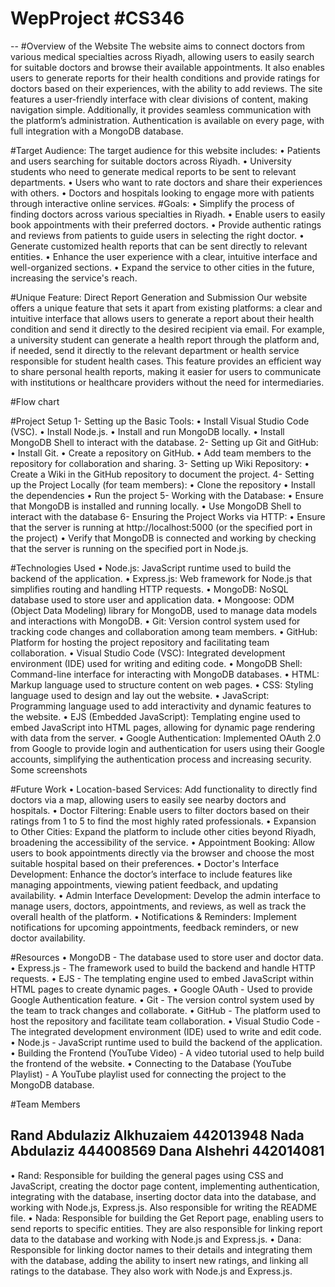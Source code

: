 # WepProject #CS346
--
#Overview of the Website
The website aims to connect doctors from various medical specialties across Riyadh, allowing users to easily search for suitable doctors and browse their available appointments. It also enables users to generate reports for their health conditions and provide ratings for doctors based on their experiences, with the ability to add reviews. The site features a user-friendly interface with clear divisions of content, making navigation simple. Additionally, it provides seamless communication with the platform’s administration. Authentication is available on every page, with full integration with a MongoDB database.

#Target Audience:
The target audience for this website includes:
•	Patients and users searching for suitable doctors across Riyadh.
•	University students who need to generate medical reports to be sent to relevant departments.
•	Users who want to rate doctors and share their experiences with others.
•	Doctors and hospitals looking to engage more with patients through interactive online services.
#Goals:
•	Simplify the process of finding doctors across various specialties in Riyadh.
•	Enable users to easily book appointments with their preferred doctors.
•	Provide authentic ratings and reviews from patients to guide users in selecting the right doctor.
•	Generate customized health reports that can be sent directly to relevant entities.
•	Enhance the user experience with a clear, intuitive interface and well-organized sections.
•	Expand the service to other cities in the future, increasing the service's reach.

#Unique Feature: Direct Report Generation and Submission
Our website offers a unique feature that sets it apart from existing platforms: a clear and intuitive interface that allows users to generate a report about their health condition and send it directly to the desired recipient via email.
For example, a university student can generate a health report through the platform and, if needed, send it directly to the relevant department or health service responsible for student health cases. This feature provides an efficient way to share personal health reports, making it easier for users to communicate with institutions or healthcare providers without the need for intermediaries.

#Flow chart

#Project Setup
1-	Setting up the Basic Tools:
•  Install Visual Studio Code (VSC).
•  Install Node.js.
•  Install and run MongoDB locally.
•  Install MongoDB Shell to interact with the database.
2-	Setting up Git and GitHub:
•  Install Git.
•  Create a repository on GitHub.
•  Add team members to the repository for collaboration and sharing.
3-	Setting up Wiki Repository:
•	Create a Wiki in the GitHub repository to document the project.
4-	Setting up the Project Locally (for team members):
•	Clone the repository 
•	Install the dependencies
•	Run the project 
5-	Working with the Database:
•  Ensure that MongoDB is installed and running locally.
•  Use MongoDB Shell to interact with the database
6-	Ensuring the Project Works via HTTP:
•	Ensure that the server is running at http://localhost:5000 (or the specified port in the project)
•	Verify that MongoDB is connected and working by checking that the server is running on the specified port in Node.js.

#Technologies Used
•	Node.js: JavaScript runtime used to build the backend of the application.
•	Express.js: Web framework for Node.js that simplifies routing and handling HTTP requests.
•	MongoDB: NoSQL database used to store user and application data.
•	Mongoose: ODM (Object Data Modeling) library for MongoDB, used to manage data models and interactions with MongoDB.
•	Git: Version control system used for tracking code changes and collaboration among team members.
•	GitHub: Platform for hosting the project repository and facilitating team collaboration.
•	Visual Studio Code (VSC): Integrated development environment (IDE) used for writing and editing code.
•	MongoDB Shell: Command-line interface for interacting with MongoDB databases.
•	HTML: Markup language used to structure content on web pages.
•	CSS: Styling language used to design and lay out the website.
•	JavaScript: Programming language used to add interactivity and dynamic features to the website.
•	EJS (Embedded JavaScript): Templating engine used to embed JavaScript into HTML pages, allowing for dynamic page rendering with data from the server.
•	Google Authentication: Implemented OAuth 2.0 from Google to provide login and authentication for users using their Google accounts, simplifying the authentication process and increasing security.
Some screenshots

#Future Work
•	Location-based Services: Add functionality to directly find doctors via a map, allowing users to easily see nearby doctors and hospitals.
•	Doctor Filtering: Enable users to filter doctors based on their ratings from 1 to 5 to find the most highly rated professionals.
•	Expansion to Other Cities: Expand the platform to include other cities beyond Riyadh, broadening the accessibility of the service.
•	Appointment Booking: Allow users to book appointments directly via the browser and choose the most suitable hospital based on their preferences.
•	Doctor's Interface Development: Enhance the doctor’s interface to include features like managing appointments, viewing patient feedback, and updating availability.
•	Admin Interface Development: Develop the admin interface to manage users, doctors, appointments, and reviews, as well as track the overall health of the platform.
•	Notifications & Reminders: Implement notifications for upcoming appointments, feedback reminders, or new doctor availability.



#Resources
•	MongoDB - The database used to store user and doctor data.
•	Express.js - The framework used to build the backend and handle HTTP requests.
•	EJS - The templating engine used to embed JavaScript within HTML pages to create dynamic pages.
•	Google OAuth - Used to provide Google Authentication feature.
•	Git - The version control system used by the team to track changes and collaborate.
•	GitHub - The platform used to host the repository and facilitate team collaboration.
•	Visual Studio Code - The integrated development environment (IDE) used to write and edit code.
•	Node.js - JavaScript runtime used to build the backend of the application.
•	Building the Frontend (YouTube Video) - A video tutorial used to help build the frontend of the website.
•	  Connecting to the Database (YouTube Playlist) - A YouTube playlist used for connecting the project to the MongoDB database.

#Team Members

Rand Abdulaziz Alkhuzaiem 442013948
Nada  Abdulaziz 444008569
Dana Alshehri 442014081
--
•	Rand: Responsible for building the general pages using CSS and JavaScript, creating the doctor page content, implementing authentication, integrating with the database, inserting doctor data into the database, and working with Node.js, Express.js. Also responsible for writing the README file.
•	Nada: Responsible for building the Get Report page, enabling users to send reports to specific entities. They are also responsible for linking report data to the database and working with Node.js and Express.js.
•	Dana: Responsible for linking doctor names to their details and integrating them with the database, adding the ability to insert new ratings, and linking all ratings to the database. They also work with Node.js and Express.js.




